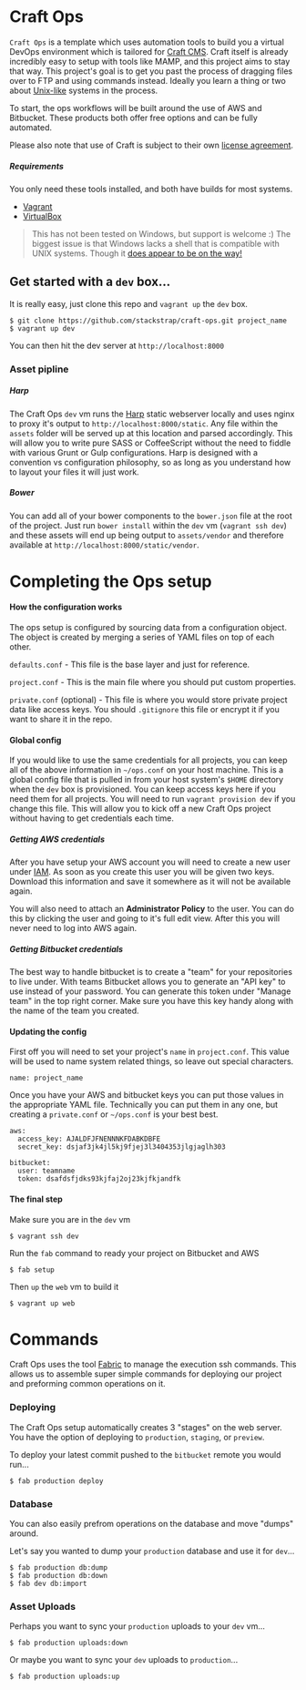 # Craft Ops

`Craft Ops` is a template which uses automation tools to build you a virtual
DevOps environment which is tailored for [Craft CMS][craft_link]. Craft itself
is already incredibly easy to setup with tools like MAMP, and this project
aims to stay that way. This project's goal is to get you past the process
of dragging files over to FTP and using commands instead. Ideally you learn 
a thing or two about [Unix-like][unix_like_link] systems in the process.

To start, the ops workflows will be built around the use of AWS and Bitbucket.
These products both offer free options and can be fully automated.

Please also note that use of Craft is subject to their own
[license agreement][craft_license].

##### Requirements

You only need these tools installed, and both have builds for most systems.

- [Vagrant][vagrant_link]
- [VirtualBox][virtualbox_link]

> This has not been tested on Windows, but support is welcome :) The biggest issue
> is that Windows lacks a shell that is compatible with UNIX systems.  Though it
> [does appear to be on the way!](http://blogs.msdn.com/b/powershell/archive/2015/06/03/looking-forward-microsoft-support-for-secure-shell-ssh.aspx)

## Get started with a `dev` box...

It is really easy, just clone this repo and `vagrant up` the `dev` box.

```shell
$ git clone https://github.com/stackstrap/craft-ops.git project_name
$ vagrant up dev
```

You can then hit the dev server at `http://localhost:8000`

### Asset pipline

##### Harp

The Craft Ops `dev` vm runs the [Harp][harp_link] static webserver locally and uses
nginx to proxy it's output to `http://localhost:8000/static`. Any file within the
`assets` folder will be served up at this location and parsed accordingly.
This will allow you to write pure SASS or CoffeeScript without the need to fiddle
with various Grunt or Gulp configurations.  Harp is designed with a convention vs
configuration philosophy, so as long as you understand how to layout your files
it will just work.

##### Bower

You can add all of your bower components to the `bower.json` file at the root of the
project.  Just run `bower install` within the `dev` vm (`vagrant ssh dev`) and these
assets will end up being output to  `assets/vendor` and therefore available at
`http://localhost:8000/static/vendor`.

# Completing the Ops setup

#### How the configuration works

The ops setup is configured by sourcing data from a configuration object. The
object is created by merging a series of YAML files on top of each other.

`defaults.conf` - This file is the base layer and just for reference.

`project.conf` - This is the main file where you should put custom properties.

`private.conf` (optional) - This file is where you would store private project
data like access keys. You should `.gitignore` this file or encrypt it if you
want to share it in the repo.

#### Global config

If you would like to use the same credentials for all projects, you can keep all of the
above information in `~/ops.conf` on your host machine. This is a global config file
that is pulled in from your host system's `$HOME` directory when the `dev` box is
provisioned. You can keep access keys here if you need them for all projects. You
will need to run `vagrant provision dev` if you change this file. This will allow you
to kick off a new Craft Ops project without having to get credentials each time.

##### Getting AWS credentials

After you have setup your AWS account you will need to create a new user
under [IAM][aws_iam_link].  As soon as you create this user you will be given
two keys. Download this information and save it somewhere as it will not be
available again.

You will also need to attach an **Administrator Policy** to the user. You can do this
by clicking the user and going to it's full edit view. After this you will never need
to log into AWS again.

##### Getting Bitbucket credentials

The best way to handle bitbucket is to create a "team" for your repositories to live
under.  With teams Bitbucket allows you to generate an "API key" to use instead of your
password.  You can generate this token under "Manage team" in the top right corner.
Make sure you have this key handy along with the name of the team you created.

#### Updating the config

First off you will need to set your project's `name` in `project.conf`.  This value
will be used to name system related things, so leave out special characters.

```
name: project_name
```

Once you have your AWS and bitbucket keys you can put those values in the appropriate
YAML file. Technically you can put them in any one, but creating a `private.conf` or
`~/ops.conf` is your best best.

```
aws:
  access_key: AJALDFJFNENNNKFDABKDBFE
  secret_key: dsjaf3jk4jl5kj9fjej3l3404353jlgjaglh303
  
bitbucket:
  user: teamname 
  token: dsafdsfjdks93kjfaj2oj23kjfkjandfk
```

#### The final step

Make sure you are in the `dev` vm

```
$ vagrant ssh dev
```

Run the `fab` command to ready your project on Bitbucket and AWS

```
$ fab setup
```

Then `up` the `web` vm to build it

```
$ vagrant up web
```

# Commands

Craft Ops uses the tool [Fabric][fabric_link] to manage the execution ssh commands.
This allows us to assemble super simple commands for deploying our project and
preforming common operations on it.

### Deploying

The Craft Ops setup automatically creates 3 "stages" on the web server. You have
the option of deploying to `production`, `staging`, or `preview`.

To deploy your latest commit pushed to the `bitbucket` remote you would run...

```
$ fab production deploy
```

### Database

You can also easily prefrom operations on the database and move "dumps" around.

Let's say you wanted to dump your `production` database and use it for `dev`...

```
$ fab production db:dump
$ fab production db:down
$ fab dev db:import
```

### Asset Uploads

Perhaps you want to sync your `production` uploads to your `dev` vm...

```
$ fab production uploads:down
```

Or maybe you want to sync your `dev` uploads to `production`...

```
$ fab production uploads:up
```

[fabric_link]: http://www.fabfile.org/
[harp_link]: http://harpjs.com/
[aws_iam_link]: https://console.aws.amazon.com/iam/
[craft_link]: https://buildwithcraft.com/
[craft_license]: https://buildwithcraft.com/license
[project_conf_link]: https://github.com/stackstrap/craft-ops/blob/master/project.conf#L3
[unix_like_link]:http://en.wikipedia.org/wiki/Unix-like
[vagrant_link]: http://vagrantup.com
[virtualbox_link]: http://virtualbox.org
